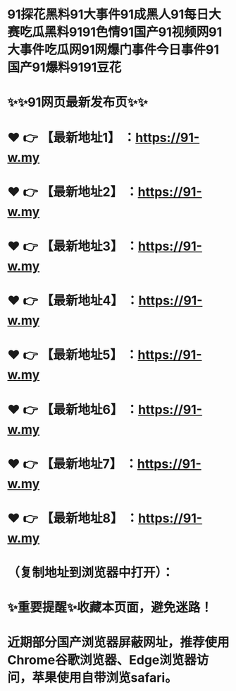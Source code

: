 # 91探花黑料91大事件91成黑人91每日大赛吃瓜黑料9191色情91国产91视频网91大事件吃瓜网91网爆门事件今日事件91国产91爆料9191豆花
# ✨✨91网页最新发布页✨✨
# ❤️ 👉 【最新地址1】 ：https://91-w.my
# ❤️ 👉 【最新地址2】 ：https://91-w.my
# ❤️ 👉 【最新地址3】 ：https://91-w.my
# ❤️ 👉 【最新地址4】 ：https://91-w.my
# ❤️ 👉 【最新地址5】 ：https://91-w.my
# ❤️ 👉 【最新地址6】 ：https://91-w.my
# ❤️ 👉 【最新地址7】 ：https://91-w.my
# ❤️ 👉 【最新地址8】 ：https://91-w.my
# （复制地址到浏览器中打开）：
# ✨重要提醒✨收藏本页面，避免迷路！
# 近期部分国产浏览器屏蔽网址，推荐使用Chrome谷歌浏览器、Edge浏览器访问，苹果使用自带浏览safari。
